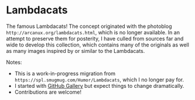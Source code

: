 # Lambdacats

The famous Lambdacats! The concept originated with the photoblog
`http://arcanux.org/lambdacats.html`, which is no longer available. In an
attempt to preserve them for posterity, I have culled from sources far and wide
to develop this collection, which contains many of the originals as well as many
images inspired by or similar to the Lambdacats.

Notes:

* This is a work-in-progress migration from
  `https://spl.smugmug.com/Humor/Lambdacats`, which I no longer pay for.
* I started with [GitHub Gallery] but expect things to change dramatically.
* Contributions are welcome!

[GitHub Gallery]: https://github.com/mikelothar/github-gallery
